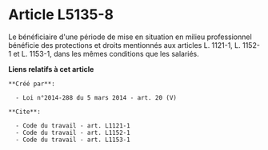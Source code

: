 # Article L5135-8

Le bénéficiaire d'une période de mise en situation en milieu professionnel bénéficie des protections et droits mentionnés aux
articles L. 1121-1, 
L. 1152-1 et L. 1153-1, dans les mêmes conditions que les salariés.

**Liens relatifs à cet article**

	**Créé par**:

	  - Loi n°2014-288 du 5 mars 2014 - art. 20 (V)

	**Cite**:

	  - Code du travail - art. L1121-1
	  - Code du travail - art. L1152-1
	  - Code du travail - art. L1153-1
